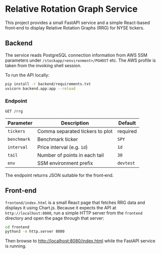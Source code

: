 # Relative Rotation Graph Service

This project provides a small FastAPI service and a simple React-based
front‑end to display Relative Rotation Graphs (RRG) for NYSE tickers.

## Backend

The service reads PostgreSQL connection information from AWS SSM
parameters under `/stockapp/<environment>/PGHOST` etc. The AWS profile
is taken from the invoking shell session.

To run the API locally:

```bash
pip install -r backend/requirements.txt
uvicorn backend.app:app --reload
```

### Endpoint

`GET /rrg`

| Parameter | Description | Default |
|-----------|-------------|---------|
| `tickers` | Comma separated tickers to plot | required |
| `benchmark` | Benchmark ticker | `SPY` |
| `interval` | Price interval (e.g. `1d`) | `1d` |
| `tail` | Number of points in each tail | `30` |
| `env` | SSM environment prefix | `devtest` |

The endpoint returns JSON suitable for the front‑end.

## Front‑end

`frontend/index.html` is a small React page that fetches RRG data and
displays it using Chart.js. Because it expects the API at `http://localhost:8000`,
run a simple HTTP server from the `frontend` directory and open the page
through that server:

```bash
cd frontend
python3 -m http.server 8080
```

Then browse to <http://localhost:8080/index.html> while the FastAPI
service is running.

